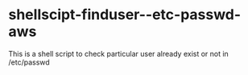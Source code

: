 # shellscipt-finduser--etc-passwd-aws
This is a shell script to check particular user already exist or not in /etc/passwd
